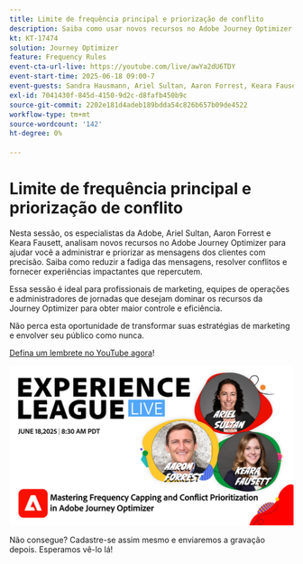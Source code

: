 ```yaml
---
title: Limite de frequência principal e priorização de conflito
description: Saiba como usar novos recursos no Adobe Journey Optimizer para controlar e priorizar as mensagens mais importantes que estão sendo enviadas aos clientes.
kt: KT-17474
solution: Journey Optimizer
feature: Frequency Rules
event-cta-url-live: https://youtube.com/live/awYa2dU6TDY
event-start-time: 2025-06-18 09:00-7
event-guests: Sandra Hausmann, Ariel Sultan, Aaron Forrest, Keara Fausett
exl-id: 7041430f-845d-4150-9d2c-d8fafb450b9c
source-git-commit: 2202e181d4adeb189bdda54c826b657b09de4522
workflow-type: tm+mt
source-wordcount: '142'
ht-degree: 0%

---
```


# Limite de frequência principal e priorização de conflito

Nesta sessão, os especialistas da Adobe, Ariel Sultan, Aaron Forrest e Keara Fausett, analisam novos recursos no Adobe Journey Optimizer para ajudar você a administrar e priorizar as mensagens dos clientes com precisão. Saiba como reduzir a fadiga das mensagens, resolver conflitos e fornecer experiências impactantes que repercutem.

Essa sessão é ideal para profissionais de marketing, equipes de operações e administradores de jornadas que desejam dominar os recursos da Journey Optimizer para obter maior controle e eficiência.

Não perca esta oportunidade de transformar suas estratégias de marketing e envolver seu público como nunca.

[Defina um lembrete no YouTube agora](https://www.youtube.com/live/awYa2dU6TDY)!

![banner da Web](/help/experience-league-live/episodes/assets/exl-live-web-banner-20250618.png)

Não consegue? Cadastre-se assim mesmo e enviaremos a gravação depois. Esperamos vê-lo lá!
